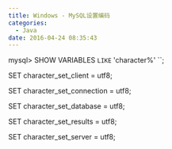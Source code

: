 ```yaml
---
title: Windows - MySQL设置编码
categories:
  - Java
date: 2016-04-24 08:35:43
---
```


mysql> SHOW VARIABLES `` LIKE `` 'character%' ``;

SET character_set_client = utf8;

SET character_set_connection = utf8;

SET character_set_database = utf8;

SET character_set_results = utf8;

SET character_set_server = utf8;
